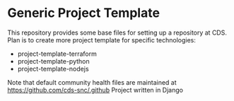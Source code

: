 # Generic Project Template

This repository provides some base files for setting up a repository at
CDS. Plan is to create more project template for specific technologies:

- project-template-terraform
- project-template-python
- project-template-nodejs

Note that default community health files are maintained at https://github.com/cds-snc/.github 
Project written in Django
